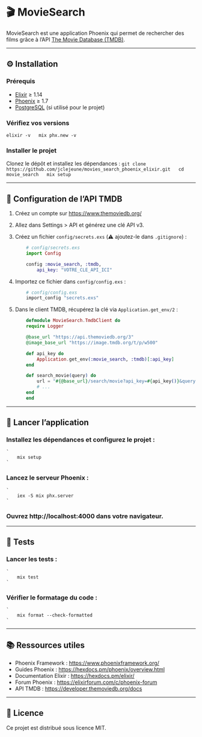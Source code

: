 # 🎬 MovieSearch

MovieSearch est une application Phoenix qui permet de rechercher des films grâce à l’API [The Movie Database (TMDB)](https://www.themoviedb.org/).

---

## ⚙️ Installation

### Prérequis

- [Elixir](https://elixir-lang.org/install.html) ≥ 1.14  
- [Phoenix](https://hexdocs.pm/phoenix/installation.html) ≥ 1.7  
- [PostgreSQL](https://www.postgresql.org/download/) (si utilisé pour le projet)

### Vérifiez vos versions
`
    elixir -v  
    mix phx.new -v  
`


### Installer le projet

Clonez le dépôt et installez les dépendances :
`
    git clone https://github.com/jclejeune/movies_search_phoenix_elixir.git  
    cd movie_search  
    mix setup  
`

---

## 🔑 Configuration de l’API TMDB

1. Créez un compte sur https://www.themoviedb.org/  

2. Allez dans Settings > API et générez une clé API v3.  

3. Créez un fichier `config/secrets.exs` (⚠️ ajoutez-le dans `.gitignore`) :

    ```elixir
        # config/secrets.exs
        import Config

        config :movie_search, :tmdb,
            api_key: "VOTRE_CLE_API_ICI"
    ```

4. Importez ce fichier dans `config/config.exs` :

    ```elixir
        # config/config.exs
        import_config "secrets.exs"
    ```

5. Dans le client TMDB, récupérez la clé via `Application.get_env/2` :

    ```elixir
        defmodule MovieSearch.TmdbClient do
        require Logger

        @base_url "https://api.themoviedb.org/3"
        @image_base_url "https://image.tmdb.org/t/p/w500"

        def api_key do
            Application.get_env(:movie_search, :tmdb)[:api_key]
        end

        def search_movie(query) do
            url = "#{@base_url}/search/movie?api_key=#{api_key()}&query=#{URI.encode(query)}"
            # ...
        end
        end
    ```

---

## 🚀 Lancer l’application

### Installez les dépendances et configurez le projet :  

    `
        mix setup
    `

### Lancez le serveur Phoenix :  

    `
        iex -S mix phx.server 
    `

### Ouvrez http://localhost:4000 dans votre navigateur.

---

## 🧪 Tests

### Lancer les tests :  

    `
        mix test
    `

### Vérifier le formatage du code :  

    `
        mix format --check-formatted 
    `
---

## 📚 Ressources utiles

- Phoenix Framework : https://www.phoenixframework.org/  
- Guides Phoenix : https://hexdocs.pm/phoenix/overview.html  
- Documentation Elixir : https://hexdocs.pm/elixir/  
- Forum Phoenix : https://elixirforum.com/c/phoenix-forum  
- API TMDB : https://developer.themoviedb.org/docs  

---

## 📜 Licence

Ce projet est distribué sous licence MIT.  


